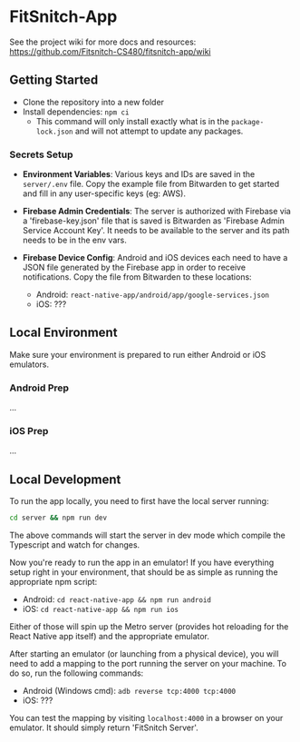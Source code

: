 # FitSnitch-App

See the project wiki for more docs and resources: https://github.com/Fitsnitch-CS480/fitsnitch-app/wiki

## Getting Started

- Clone the repository into a new folder
- Install dependencies: `npm ci`
  - This command will only install exactly what is in the `package-lock.json` and will not attempt to update any packages.

### Secrets Setup

- **Environment Variables**: Various keys and IDs are saved in the `server/.env` file. Copy the example file from Bitwarden to get started and fill in any user-specific keys (eg: AWS).

- **Firebase Admin Credentials**: The server is authorized with Firebase via a 'firebase-key.json' file that is saved is Bitwarden as 'Firebase Admin Service Account Key'. It needs to be available to the server and its path needs to be in the env vars.

- **Firebase Device Config**: Android and iOS devices each need to have a JSON file generated by the Firebase app in order to receive notifications. Copy the file from Bitwarden to these locations:
  - Android: `react-native-app/android/app/google-services.json`
  - iOS: ???


## Local Environment

Make sure your environment is prepared to run either Android or iOS emulators.

### Android Prep

...

### iOS Prep

...

## Local Development

To run the app locally, you need to first have the local server running:

``` bash
cd server && npm run dev
```


The above commands will start the server in dev mode which compile the Typescript and watch for changes.

Now you're ready to run the app in an emulator! If you have everything setup right in your environment, that should be as simple as running the appropriate npm script:

- Android: `cd react-native-app && npm run android`
- iOS: `cd react-native-app && npm run ios`

Either of those will spin up the Metro server (provides hot reloading for the React Native app itself) and the appropriate emulator.

After starting an emulator (or launching from a physical device), you will need to add a mapping to the port running the server on your machine. To do so, run the following commands:

- Android (Windows cmd): `adb reverse tcp:4000 tcp:4000`
- iOS: ???

You can test the mapping by visiting `localhost:4000` in a browser on your emulator. It should simply return 'FitSnitch Server'.
